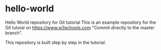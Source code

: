 # hello-world
Hello World repository for Git tutorial
This is an example repository for the Git tutoial on https://www.w3schools.com
"Commit directly to the master branch".

This repository is built step by step in the tutorial.
